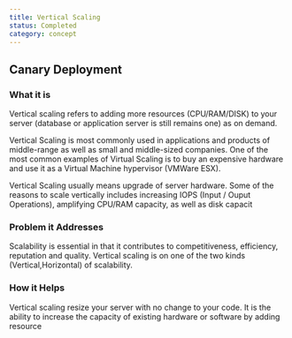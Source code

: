 ```yaml
---
title: Vertical Scaling
status: Completed
category: concept
---
```

## Canary Deployment

### What it is
Vertical scaling refers to adding more resources (CPU/RAM/DISK) to your server (database or application server is still remains one) as on demand.

Vertical Scaling is most commonly used in applications and products of middle-range as well as small and middle-sized companies. One of the most common examples of Virtual Scaling is to buy an expensive hardware and use it as a Virtual Machine hypervisor (VMWare ESX).

Vertical Scaling usually means upgrade of server hardware. Some of the reasons to scale vertically includes increasing IOPS (Input / Ouput Operations), amplifying CPU/RAM capacity, as well as disk capacit
### Problem it Addresses
Scalability is essential in that it contributes to competitiveness, efficiency, reputation and quality. Vertical scaling is on one of the two kinds (Vertical,Horizontal) of scalability.

### How it Helps
Vertical scaling resize your server with no change to your code. It is the ability to increase the capacity of existing hardware or software by adding resource

